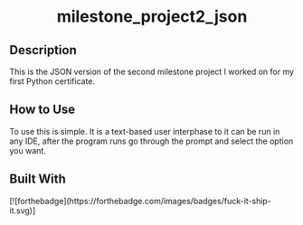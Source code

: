 <h1 align="center">milestone_project2_json </h1>
<h2 align="left">Description </h2>
This is the JSON version of the second milestone project I worked on for my first Python certificate.
<h2 align="left">How to Use</h2>
To use this is simple. It is a text-based user interphase to it can be run in any IDE, after the program runs go through the prompt and select the option you want.
<h2 align="left">Built With</h2>
<p>
  [![forthebadge](https://forthebadge.com/images/badges/fuck-it-ship-it.svg)]
</p>
